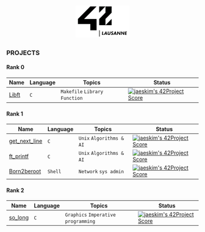 <h1 align="center">
    <img alt="42Lausanne" title="42Lausanne" src="https://github.com/MarJC5/42/blob/main/42_logo.svg" width="140"> </br>
</h1>

### PROJECTS

#### Rank 0
| Name | Language | Topics | Status | 
|---|---|---|---|
| [Libft](https://github.com/MarJC5/Libft) | ```C``` | ```Makefile``` ```Library``` ```Function``` | [![jaeskim's 42Project Score](https://badge42.herokuapp.com/api/project/jmartin/Libft)](https://github.com/JaeSeoKim/badge42)|

#### Rank 1
| Name | Language | Topics | Status | 
|---|---|---|---|
| [get_next_line](https://github.com/MarJC5/get_next_line) | ```C``` | ```Unix``` ```Algorithms & AI``` | [![jaeskim's 42Project Score](https://badge42.herokuapp.com/api/project/jmartin/get_next_line)](https://github.com/JaeSeoKim/badge42)|
| [ft_printf](https://github.com/MarJC5/ft_printf) | ```C``` | ```Unix``` ```Algorithms & AI``` | [![jaeskim's 42Project Score](https://badge42.herokuapp.com/api/project/jmartin/ft_printf)](https://github.com/JaeSeoKim/badge42)|
| [Born2beroot](https://github.com/MarJC5/born2beroot) | ```Shell``` |  ```Network``` ```sys admin``` | [![jaeskim's 42Project Score](https://badge42.herokuapp.com/api/project/jmartin/Born2beroot)](https://github.com/JaeSeoKim/badge42)|

#### Rank 2
| Name | Language | Topics | Status | 
|---|---|---|---|
| [so_long](https://github.com/MarJC5/so_long) | ```C``` | ```Graphics``` ```Imperative programming``` | [![jaeskim's 42Project Score](https://badge42.herokuapp.com/api/project/jmartin/so_long)](https://github.com/JaeSeoKim/badge42)|
